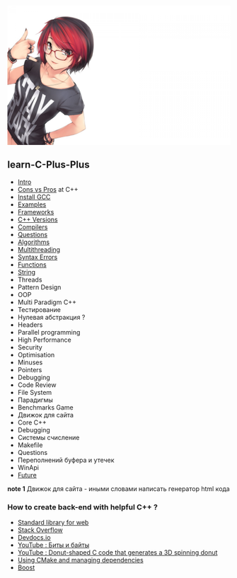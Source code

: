 ![image](img/OkXl5y.jpg)

## learn-C-Plus-Plus

* [Intro](md/intro.md)
* [Cons vs Pros](md/cons_vs_pros.md) at C++
* [Install GCC](md/first_steps.md)
* [Examples](md/examples.md)
* [Frameworks](md/frameworks.md)
* [C++ Versions](md/versions.md)
* [Compilers](md/compilers.md)
* [Questions](md/questions.md)
* [Algorithms](md/algorithms.md)
* [Multithreading](md/multithreading.md)
* [Syntax Errors](md/errors.md)
* [Functions](md/functions.md)
* [String](md/string.md)
* Threads
* Pattern Design
* OOP 
* Multi Paradigm C++
* Тестирование
* Нулевая абстракция ?
* Headers
* Parallel programming
* High Performance
* Security
* Optimisation
* Minuses
* Pointers
* Debugging
* Code Review
* File System
* Парадигмы
* Benchmarks Game
* Движок для сайта
* Core C++
* Debugging
* Системы счисление 
* Makefile
* Questions
* Переполнений буфера и утечек
* WinApi 
* [Future](md/future.md)

**note 1** Движок для сайта - иными словами написать генератор html кода

### How to create back-end with helpful C++ ?

* [Standard library for web](https://cpp-netlib.org/)
* [Stack Overflow](https://stackoverflow.com/questions/388242/the-definitive-c-book-guide-and-list)
* [Devdocs.io](https://devdocs.io/cpp/)
* [YouTube : Биты и байты](https://www.youtube.com/watch?v=34E9cAsTQWE&list=PLQqEY2kzSbZ4NMd7xsuc28a6Kc-_300Jb&index=1&t=56s&ab_channel=%D0%90%D0%BB%D0%B5%D0%BA%D1%81%D0%B0%D0%BD%D0%B4%D1%80%D0%9F%D0%B8%D1%81%D0%B0%D0%BD%D0%B5%D1%86)
* [YouTube : Donut-shaped C code that generates a 3D spinning donut](https://www.youtube.com/watch?v=DEqXNfs_HhY&list=PLQqEY2kzSbZ4NMd7xsuc28a6Kc-_300Jb&index=4&ab_channel=LexFridman)
* [Using CMake and managing dependencies](https://eliasdaler.github.io/using-cmake/)
* [Boost](https://www.boost.org/)